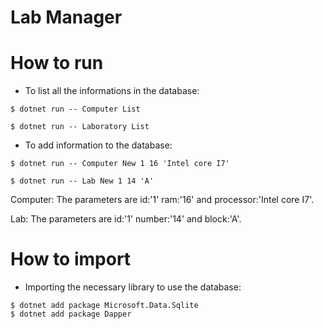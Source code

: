 # Lab Manager


# How to run
- To list all the informations in the database: 
````
$ dotnet run -- Computer List

$ dotnet run -- Laboratory List
````

- To add information to the database:
````
$ dotnet run -- Computer New 1 16 'Intel core I7'

$ dotnet run -- Lab New 1 14 'A'
````
Computer: The parameters are id:'1' ram:'16' and processor:'Intel core I7'.

Lab: The parameters are id:'1' number:'14' and block:'A'.



# How to import
 - Importing the necessary library to use the database:
````
$ dotnet add package Microsoft.Data.Sqlite
$ dotnet add package Dapper
````

